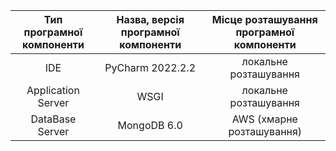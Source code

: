 |Тип програмної <br> компоненти|Назва, версія програмної <br> компоненти|Місце розташування <br> програмної компоненти|
|:-:|:-:|:-:|
IDE|PyCharm 2022.2.2|локальне розташування|
Application Server|WSGI|локальне розташування|
DataBase Server|MongoDB 6.0|AWS (хмарне розташування)|
